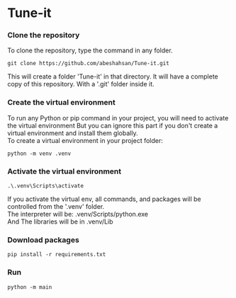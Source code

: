 # Tune-it


### Clone the repository
To clone the repository, type the command in any folder.
```
git clone https://github.com/abeshahsan/Tune-it.git
```
This will create a folder 'Tune-it' in that directory. 
It will have a complete copy of this repository. With a '.git' folder inside it.

### Create the virtual environment
To run any Python or pip command in your project, you will need to activate the virtual environment
But you can ignore this part if you don't create a virtual environment and install them globally. \
To create a virtual environment in your project folder:
```
python -m venv .venv
```

### Activate the virtual environment
```
.\.venv\Scripts\activate
```
If you activate the virtual env, all commands, and packages will be controlled from the '.venv' folder.
\
The interpreter will be: .venv/Scripts/python.exe
\
And The libraries will be in .venv/Lib

### Download packages
```
pip install -r requirements.txt
```

### Run
```
python -m main
```
